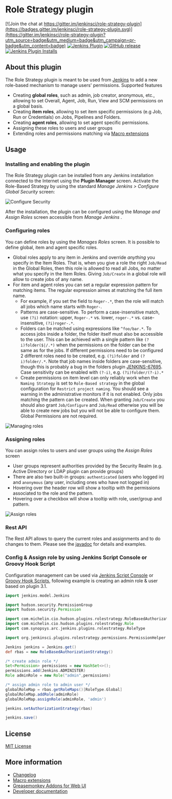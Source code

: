 Role Strategy plugin
====================

[![Join the chat at https://gitter.im/jenkinsci/role-strategy-plugin](https://badges.gitter.im/jenkinsci/role-strategy-plugin.svg)](https://gitter.im/jenkinsci/role-strategy-plugin?utm_source=badge&utm_medium=badge&utm_campaign=pr-badge&utm_content=badge)
[![Jenkins Plugin](https://img.shields.io/jenkins/plugin/v/role-strategy.svg)](https://plugins.jenkins.io/role-strategy)
[![GitHub release](https://img.shields.io/github/release/jenkinsci/role-strategy-plugin.svg?label=changelog)](https://github.com/jenkinsci/role-strategy-plugin/releases/latest)
[![Jenkins Plugin Installs](https://img.shields.io/jenkins/plugin/i/role-strategy.svg?color=blue)](https://plugins.jenkins.io/role-strategy)

## About this plugin

The Role Strategy plugin is meant to be used from [Jenkins](https://jenkins.io) to add a new role-based mechanism to manage users' permissions. 
Supported features

* Creating **global roles**, such as admin, job creator, anonymous, etc., allowing to set Overall, Agent, Job, Run, View and SCM permissions on a global basis.
* Creating **item roles**, allowing to set item specific permissions (e.g Job, Run or Credentials) on Jobs, Pipelines and Folders.
* Creating **agent roles**, allowing to set agent specific permissions.
* Assigning these roles to users and user groups
* Extending roles and permissions matching via [Macro extensions](./docs/MACROS.md)

## Usage

### Installing and enabling the plugin

The Role Strategy plugin can be installed from any Jenkins installation connected to the Internet using the **Plugin Manager** screen.
Activate the Role-Based Strategy by using the standard _Manage Jenkins > Configure Global Security_ screen:

![Configure Security](/docs/images/configureSecurity.png)

After the installation, the plugin can be configured using the _Manage and Assign Roles_ screen accessible from _Manage Jenkins_ .

### Configuring roles

You can define roles by using the _Manages Roles_ screen. It is possible to define global, item and agent specific roles.

* Global roles apply to any item in Jenkins and override *anything* you specify in the Item Roles. That is, when you give a role the
  right `Job/Read` in the Global Roles, then this role is allowed to read all Jobs, no matter what you specify in the Item Roles.
  Giving `Job/Create` in a global role will allow to create jobs of any name.
* For item and agent roles you can set a regular expression pattern for matching items. The regular expression aimes at matching the full item name.
  * For example, if you set the field to `Roger-.*`, then the role will match all jobs which name starts with `Roger-`. 
  * Patterns are case-sensitive. To perform a case-insensitive match, use `(?i)` notation: upper, `Roger-.*` vs. lower, `roger-.*` 
    vs. case-insensitive, `(?i)roger-.*`. 
  * Folders can be matched using expressions like `^foo/bar.*`. To access jobs inside a folder, the folder itself must also be accessible to the
    user. This can be achieved with a single pattern like `(?i)folder($|/.*)` when the permissions on the folder can be the same as for the jobs.
    If different permissions need to be configured 2 different roles need to be created, e.g. `(?i)folder` and `(?i)folder/.*`. Note that job names
    inside folders are case-sensitive, though this is probably a bug in the folders plugin [JENKINS-67695](https://issues.jenkins.io/browse/JENKINS-67695).
    Case sensitivity can be enabled with `(?-i)`, e.g. `(?i)folder/(?-i).*`
  * Create permissions on item level can only reliably work when the `Naming Strategy` is set to `Role-Based strategy` in the global configuration
    for `Restrict project naming`. You should see a warning in the administrative monitors if it is not enabled.
    Only jobs matching the pattern can be created. When granting `Job/Create` you should also grant `Job/Configure` and `Job/Read` otherwise you will
    be able to create new jobs but you will not be able to configure them. Global Permissions are not required.

  
![Managing roles](/docs/images/manageRoles.png)

### Assigning roles

You can assign roles to users and user groups using the _Assign Roles_ screen

* User groups represent authorities provided by the Security Realm (e.g. Active Directory or LDAP plugin can provide groups)
* There are also two built-in groups: `authenticated` (users who logged in) and `anonymous` (any user, including ones who have not logged in)
* Hovering over the header row will show a tooltip with the permissions associated to the role and the pattern.
* Hovering over a checkbox will show a tooltip with role, user/group and pattern.

![Assign roles](/docs/images/assignRoles.png)

### Rest API

The Rest API allows to query the current roles and assignments and to do changes to them.
Please see the [javadoc](https://javadoc.jenkins.io/plugin/role-strategy/com/michelin/cio/hudson/plugins/rolestrategy/RoleBasedAuthorizationStrategy.html) for details and examples.

### Config & Assign role by using Jenkins Script Console or Groovy Hook Script
Configuration management can be used via [Jenkins Script Console](https://www.jenkins.io/doc/book/managing/script-console/) or 
[Groovy Hook Scripts](https://www.jenkins.io/doc/book/managing/groovy-hook-scripts/), following example is creating an admin role & user based on plugin 3.1. 

```groovy
import jenkins.model.Jenkins

import hudson.security.PermissionGroup
import hudson.security.Permission

import com.michelin.cio.hudson.plugins.rolestrategy.RoleBasedAuthorizationStrategy
import com.michelin.cio.hudson.plugins.rolestrategy.Role
import com.synopsys.arc.jenkins.plugins.rolestrategy.RoleType

import org.jenkinsci.plugins.rolestrategy.permissions.PermissionHelper

Jenkins jenkins = Jenkins.get()
def rbas = new RoleBasedAuthorizationStrategy()

/* create admin role */
Set<Permission> permissions = new HashSet<>();
permissions.add(Jenkins.ADMINISTER)
Role adminRole = new Role("admin",permissions)

/* assign admin role to admin user */
globalRoleMap = rbas.getRoleMaps()[RoleType.Global]
globalRoleMap.addRole(adminRole)
globalRoleMap.assignRole(adminRole, 'admin')

jenkins.setAuthorizationStrategy(rbas)

jenkins.save()
```
## License

[MIT License](./LICENSE.md)

## More information

* [Changelog](https://github.com/jenkinsci/role-strategy-plugin/releases)
* [Macro extensions](./docs/MACROS.md)
* [Greasemonkey Addons for Web UI](./docs/USERSCRIPTS.md)
* [Developer documentation](./docs/DEVELOPER.md)
